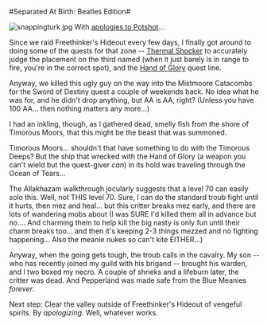 #Separated At Birth: Beatles Edition#

![snappingturk.jpg](http://westkarana.com/wp-content/uploads/2007/10/snappingturk.jpg)
With [apologies to Potshot](http://potshot.wordpress.com/2007/09/27/separated-at-birth-chapter-four-guild-wars/)...

Since we raid Freethinker's Hideout every few days, I finally got around to doing some of the quests for that zone -- [Thermal Shocker](http://eq2.allakhazam.com/db/quest.html?eq2quest=2686) to accurately judge the placement on the third named (when it just barely is in range to fire, you're in the correct spot), and the [Hand of Glory](http://eq2.allakhazam.com/db/quest.html?eq2quest=3228) quest line.

Anyway, we killed this ugly guy on the way into the Mistmoore Catacombs for the Sword of Destiny quest a couple of weekends back. No idea what he was for, and he didn't drop anything, but AA is AA, right? (Unless you have 100 AA... then nothing matters any more...)

I had an inkling, though, as I gathered dead, smelly fish from the shore of Timorous Moors, that this might be the beast that was summoned.

Timorous Moors... shouldn't that have something to do with the Timorous Deeps? But the ship that wrecked with the Hand of Glory (a weapon you can't wield but the quest-giver *can*) in its hold was traveling through the Ocean of Tears...

The Allakhazam walkthrough jocularly suggests that a level 70 can easily solo this. Well, not THIS level 70. Sure, I can do the standard troub fight until it hurts, then mez and heal... but this critter breaks mez early, and there are lots of wandering mobs about (I was SURE I'd killed them all in advance but no.... And charming them to help kill the big nasty is only fun until their charm breaks too... and then it's keeping 2-3 things mezzed and no fighting happening... Also the meanie nukes so can't kite EITHER...)

Anyway, when the going gets tough, the troub calls in the cavalry. My son -- who has recently joined my guild with his brigand -- brought his warden, and I two boxed my necro. A couple of shrieks and a lifeburn later, the critter was dead. And Pepperland was made safe from the Blue Meanies *forever*.

Next step: Clear the valley outside of Freethinker's Hideout of vengeful spirits. By *apologizing*. Well, whatever works.
